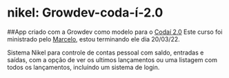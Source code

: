 # nikel: Growdev-coda-í-2.0

##App criado com a Growdev como modelo para o [Codaí 2.0](https://codai.growdev.com.br/)
Este curso foi ministrado pelo [Marcelo](https://github.com/marcelo-growdev), estou terminando ele dia 20/03/22.

Sistema Nikel para controle de contas pessoal com saldo, entradas e saídas, 
com a opção de ver os ultimos lançamentos ou uma listagem com todos os lançamentos, 
incluíndo um sistema de login.

